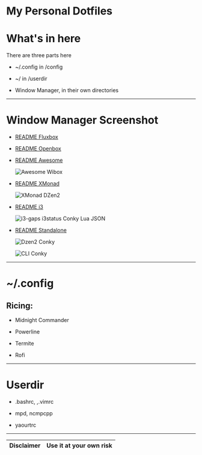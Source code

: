 My Personal Dotfiles
=====================

# What's in here

There are three parts here

* ~/.config in /config

* ~/ in /userdir

* Window Manager, in their own directories

-- -- --

#  Window Manager Screenshot

* [README Fluxbox][readme-fluxbox]

* [README Openbox][readme-openbox]

* [README Awesome][readme-awesome]

  ![Awesome Wibox][wibox-all]

* [README XMonad][readme-xmonad]

  ![XMonad DZen2][dzen-all]

* [README i3][readme-i3]

  ![i3-gaps i3status Conky Lua JSON][i3status-all]
  
* [README Standalone][readme-standalone]

  ![Dzen2 Conky][dzen2-conky]

  ![CLI Conky][cli-conky]

-- -- --

# ~/.config

## Ricing:

* Midnight Commander

* Powerline

* Termite

* Rofi

-- -- --

# Userdir

* .bashrc, ,.vimrc

* mpd, ncmpcpp

* yaourtrc



-- -- --

| Disclaimer | Use it at your own risk |
| ---------- | ----------------------- |

[readme-standalone]: https://github.com/epsi-rns/dotfiles/blob/master/standalone/README.md
[readme-fluxbox]:    https://github.com/epsi-rns/dotfiles/blob/master/fluxbox/README.md
[readme-openbox]:    https://github.com/epsi-rns/dotfiles/blob/master/openbox/README.md
[readme-awesome]:    https://github.com/epsi-rns/dotfiles/blob/master/awesome/README.md
[readme-xmonad]:     https://github.com/epsi-rns/dotfiles/blob/master/xmonad/README.md
[readme-i3]:         https://github.com/epsi-rns/dotfiles/blob/master/i3/README.md

[wibox-all]:         https://github.com/epsi-rns/dotfiles/blob/master/awesome/readme/wibox-all.png
[dzen-all]:          https://github.com/epsi-rns/dotfiles/blob/master/xmonad/readme/dzen-all.png
[i3status-all]:      https://github.com/epsi-rns/dotfiles/blob/master/i3/readme/conky-lua-json-dark-both.png

[cli-conky]:         https://github.com/epsi-rns/dotfiles/blob/master/standalone/readme/cli-conky-lua.png
[dzen2-conky]:       https://github.com/epsi-rns/dotfiles/blob/master/standalone/readme/dzen2-bash-red-deco.png
